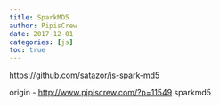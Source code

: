 ```yaml
---
title: SparkMD5
author: PipisCrew
date: 2017-12-01
categories: [js]
toc: true
---
```


https://github.com/satazor/js-spark-md5

origin - http://www.pipiscrew.com/?p=11549 sparkmd5
